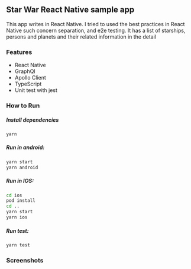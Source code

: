 ## Star War React Native sample app
This app writes in React Native. I tried to used the best practices in React Native such concern separation, and e2e testing. 
It has a list of starships, persons and planets and their related information in the detail


### Features

- React Native
- GraphQl 
- Apollo Client
- TypeScript
- Unit test with jest

### How to Run

##### Install dependencies
```sh
yarn
```
##### Run in android:
```sh
yarn start
yarn android
```
##### Run in IOS:
```sh
cd ios
pod install
cd ..
yarn start
yarn ios
```
##### Run test:
```sh
yarn test
```



### Screenshots
